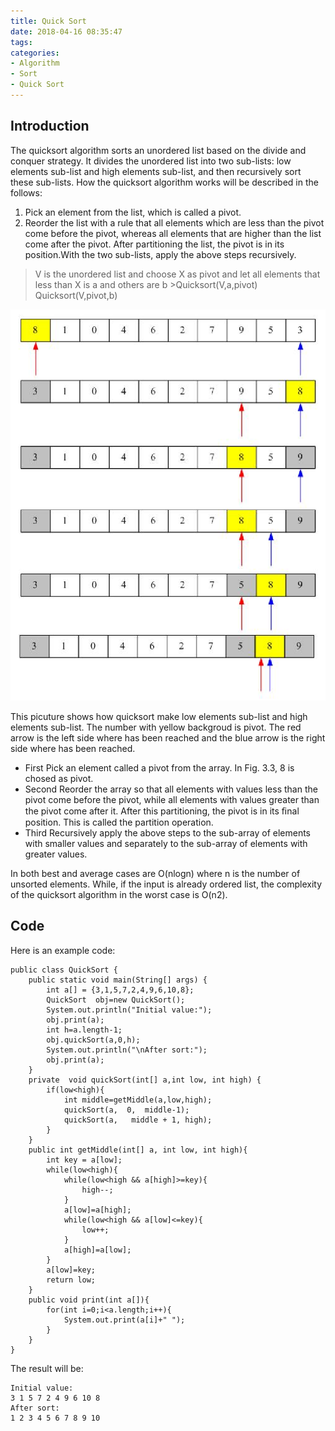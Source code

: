```yaml
---
title: Quick Sort
date: 2018-04-16 08:35:47
tags:
categories:
- Algorithm
- Sort
- Quick Sort
---
```

## Introduction
The quicksort algorithm sorts an unordered list based on the divide and conquer strategy. It divides the unordered list into two sub-lists: low elements sub-list and high elements sub-list, and then recursively sort these sub-lists. How the quicksort algorithm works will be described in the follows:

1. Pick an element from the list, which is called a pivot.
2. Reorder the list with a rule that all elements which are less than the pivot come before the pivot, whereas all elements that are higher than the list come after the pivot. After partitioning the list, the pivot is in its position.With the two sub-lists, apply the above steps recursively.


>V is the unordered list and choose X as pivot and let all elements that less than X is a and others are b >Quicksort(V,a,pivot) 
>Quicksort(V,pivot,b)

![](Algorithm-Sort-QuickSort/1.png)

This picuture shows how quicksort make low elements sub-list and high elements sub-list. The number with yellow backgroud is pivot. The red arrow is the left side where has been reached and the blue arrow is the right side where has been reached.

- First Pick an element called a pivot from the array. In Fig. 3.3, 8 is chosed as pivot.
- Second Reorder the array so that all elements with values less than the pivot come before the pivot, while all elements with values greater than the pivot come after it. After this partitioning, the pivot is in its ﬁnal position. This is called the partition operation.
- Third Recursively apply the above steps to the sub-array of elements with smaller values and separately to the sub-array of elements with greater values.

In both best and average cases are O(nlogn) where n is the number of unsorted elements. While, if the input is already ordered list, the complexity of the quicksort algorithm in the worst case is O(n2).

## Code
Here is an example code:
	
	public class QuickSort {
	    public static void main(String[] args) {
	        int a[] = {3,1,5,7,2,4,9,6,10,8};
	        QuickSort  obj=new QuickSort();
	        System.out.println("Initial value:");
	        obj.print(a);
	        int h=a.length-1;
	        obj.quickSort(a,0,h);
	        System.out.println("\nAfter sort:");
	        obj.print(a);
	    }
	    private  void quickSort(int[] a,int low, int high) {
	        if(low<high){
	            int middle=getMiddle(a,low,high);
	            quickSort(a,  0,  middle-1);
	            quickSort(a,   middle + 1, high);
	        }
	    }
	    public int getMiddle(int[] a, int low, int high){
	        int key = a[low];
	        while(low<high){
	            while(low<high && a[high]>=key){
	                high--;
	            }
	            a[low]=a[high];
	            while(low<high && a[low]<=key){
	                low++;
	            }
	            a[high]=a[low];
	        }
	        a[low]=key;
	        return low;
	    }
	    public void print(int a[]){
	        for(int i=0;i<a.length;i++){
	            System.out.print(a[i]+" ");
	        }
	    }
	}

The result will be:
	
	Initial value:
	3 1 5 7 2 4 9 6 10 8 
	After sort:
	1 2 3 4 5 6 7 8 9 10